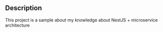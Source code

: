 ## Description

This project is a sample about my knowledge about NestJS + microservice architecture
